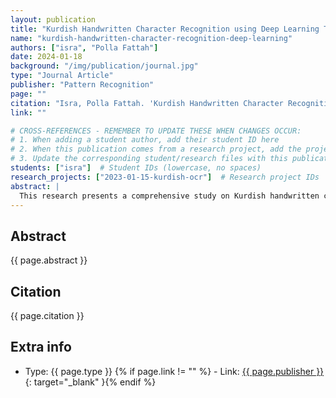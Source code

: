 ```yaml
---
layout: publication
title: "Kurdish Handwritten Character Recognition using Deep Learning Techniques"
name: "kurdish-handwritten-character-recognition-deep-learning"
authors: ["isra", "Polla Fattah"]
date: 2024-01-18
background: "/img/publication/journal.jpg"
type: "Journal Article"
publisher: "Pattern Recognition"
page: ""
citation: "Isra, Polla Fattah. 'Kurdish Handwritten Character Recognition using Deep Learning Techniques.' Pattern Recognition, 2024."
link: ""

# CROSS-REFERENCES - REMEMBER TO UPDATE THESE WHEN CHANGES OCCUR:
# 1. When adding a student author, add their student ID here
# 2. When this publication comes from a research project, add the project ID here
# 3. Update the corresponding student/research files with this publication ID
students: ["isra"]  # Student IDs (lowercase, no spaces)
research_projects: ["2023-01-15-kurdish-ocr"]  # Research project IDs
abstract: |
  This research presents a comprehensive study on Kurdish handwritten character recognition using deep learning approaches. The work addresses the challenges of recognizing Kurdish handwritten text by implementing advanced neural network architectures and developing specialized datasets for Kurdish character recognition. The study demonstrates significant improvements in recognition accuracy for Kurdish handwritten text.
---
```


## Abstract

{{ page.abstract }}

## Citation

{{ page.citation }}

## Extra info

- Type: {{ page.type }}
{% if page.link != "" %} - Link: [ {{ page.publisher }} ]({{page.link}}){: target="_blank" }{% endif %}
